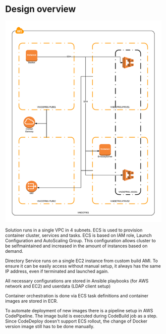 # Design overview

![Design](https://raw.githubusercontent.com/ThomasSt0rm/VNI/master/img/VNI%20-%20Page%201.png)

Solution runs in a single VPC in 4 subnets.
ECS is used to provision container cluster, services and tasks.
ECS is based on IAM role, Launch Configuration and AutoScaling Group. This configuration allows cluster to be selfmaintained and increased in the amount of instances based on demand.

Directory Service runs on a single EC2 instance from custom build AMI. To ensure it can be easily access without manual setup, it always has the same IP address, even if terminated and launched again.

All necessary configurations are stored in Ansible playbooks (for AWS network and EC2) and userdata (LDAP client setup)

Container orchestration is done via ECS task definitions and container images are stored in ECR.

To automate deployment of new images there is a pipeline setup in AWS CodePipeline. The image build is executed during CodeBuild job as a step. Since CodeDeploy doesn't support ECS rollout, the change of Docker version image still has to be done manually.